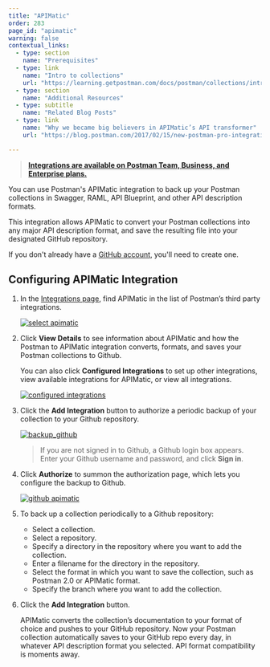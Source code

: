 ```yaml
---
title: "APIMatic"
order: 283
page_id: "apimatic"
warning: false
contextual_links:
  - type: section
    name: "Prerequisites"
  - type: link
    name: "Intro to collections"
    url: "https://learning.getpostman.com/docs/postman/collections/intro-to-collections"
  - type: section
    name: "Additional Resources"
  - type: subtitle
    name: "Related Blog Posts"
  - type: link
    name: "Why we became big believers in APIMatic’s API transformer"
    url: "https://blog.postman.com/2017/02/15/new-postman-pro-integration-apimatics-api-transformer/"

---
```


> __[Integrations are available on Postman Team, Business, and Enterprise plans.](https://www.getpostman.com/pricing)__

You can use Postman's APIMatic integration to back up your Postman collections in Swagger, RAML, API Blueprint, and other API description formats.

This integration allows APIMatic to convert your Postman collections into any major API description format, and save the resulting file into your designated GitHub repository.

If you don't already have a [GitHub account](https://github.com/), you'll need to create one.

## Configuring APIMatic Integration

1. In the [Integrations page](https://go.postman.co/workspaces), find APIMatic in the list of Postman’s third party integrations.

    [![select apimatic](https://assets.postman.com/postman-docs/integrations_APImatic.png)](https://assets.postman.com/postman-docs/integrations_APImatic.png)

2. Click **View Details** to see information about APIMatic and how the Postman to APIMatic integration converts, formats, and saves your Postman collections to Github.

   You can also click **Configured Integrations** to set up other integrations, view available integrations for APIMatic, or view all integrations.

    [![configured integrations](https://assets.postman.com/postman-docs/WS-integrations-apimatic-conf-integr.png)](https://assets.postman.com/postman-docs/WS-integrations-apimatic-conf-integr.png)

3. Click the **Add Integration** button to authorize a periodic backup of your collection to your Github repository.

    [![backup_github](https://assets.postman.com/postman-docs/WS-integrations_APImatic_backup_Github2.png)](https://assets.postman.com/postman-docs/WS-integrations_APImatic_backup_Github2.png)

    > If you are not signed in to Github, a Github login box appears. Enter your Github username and password, and click **Sign in**.

4. Click **Authorize** to summon the authorization page, which lets you configure the backup to Github.

    [![github apimatic](https://assets.postman.com/postman-docs/WS-integrations-github-authorized1-a.png)](https://assets.postman.com/postman-docs/WS-integrations-github-authorized1-a.png)

5. To back up a collection periodically to a Github repository:

   * Select a collection.
   * Select a repository.
   * Specify a directory in the repository where you want to add the collection.
   * Enter a filename for the directory in the repository.
   * Select the format in which you want to save the collection, such as Postman 2.0 or APIMatic format.
   * Specify the branch where you want to add the collection.

6. Click the **Add Integration** button.

   APIMatic converts the collection’s documentation to your format of choice and pushes to your GitHub repository.  Now your Postman collection automatically saves to your GitHub repo every day, in whatever API description format you selected.  API format compatibility is moments away.
